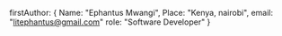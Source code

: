firstAuthor: {
Name: "Ephantus Mwangi",
Place: "Kenya, nairobi",
email: "litephantus@gmail.com"
role: "Software Developer"
}
